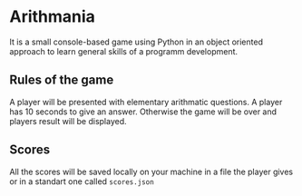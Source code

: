 # Arithmania

It is a small console-based game using Python in an object oriented approach to learn general skills of a programm development.

## Rules of the game

A player will be presented with elementary arithmatic questions. A player has 10 seconds to give an answer. Otherwise the game will be over and players result will be displayed.

## Scores 

All the scores will be saved locally on your machine in a file the player gives or in a standart one called ```scores.json``` 